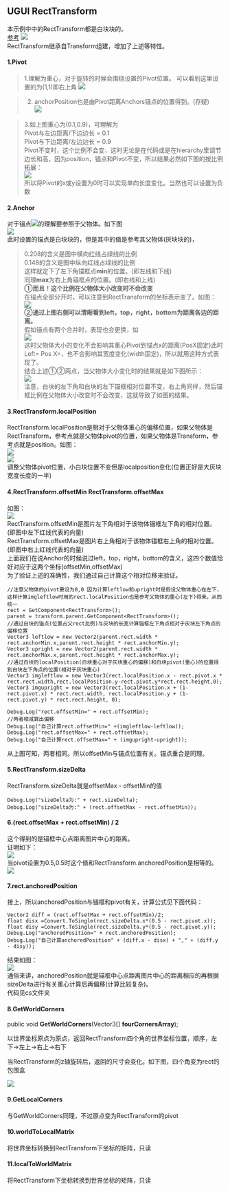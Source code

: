 ## UGUI RectTransform  
本示例中中的RectTransform都是白块块的。  
[参考](https://www.jianshu.com/p/dbefa746e50d)
![](pic/11.png)  
RectTransform继承自Transform组建，增加了上述等特性。  
#### 1.Pivot
>1.理解为重心，对于旋转的时候会围绕设置的Pivot位置。
可以看到这里设置的为(1,1)即右上角
![](pic/10.gif)  

>2. anchorPosition也是由Pivot距离Anchors锚点的位置得到。(存疑)  
![](pic/12.png)

>3.如上图重心为(0.1,0.9)，可理解为  
> Pivot与左边距离/下边边长 = 0.1   
> Pivot与下边距离/左边边长 = 0.9  
> Pivot不变时，这个比例不会变，这时无论是在代码或是在hierarchy里调节边长和高，因为position，锚点和Pivot不变，所以结果必然如下图的按比例拓展：  
> ![](pic/13.gif)  
> 所以将Pivot的x或y设置为0时可以实现单向长度变化。当然也可以设置为负数  

#### 2.Anchor  
对于锚点![](pic/16.png)的理解要参照于父物体。如下图  
![](pic/17.png)  
此时设置的锚点是白块块的，但是其中的值是参考其父物体(灰块块的)，  

>0.208的含义是图中横向红线占绿线的比例  
0.148的含义是图中纵向红线占绿线的比例  
这样就定下了左下角锚框点**min**的位置。(即左线和下线)  
同理**max**为右上角锚框点的位置。(即右线和上线)  
**①而且！这个比例在父物体大小改变时不会改变**  
在锚点全部分开时，可以注意到RectTransform的坐标表示变了。如图：  
![](pic/14.png)  
**②通过上图右侧可以清晰看到left，top，right，bottom为距离各边的距离。**  
假如锚点有两个合并时，表现也会更换，如  
![](pic/15.png)  
这时父物体大小的变化不会影响其重心Pivot到锚点x的距离(PosX固定)此时Left= Pos X=，也不会影响其宽度变化(width固定)，所以就用这种方式表现了。  
结合上述①②两点，当父物体大小变化时的结果就是如下图所示：  
![](pic/18.gif)  
注意，白块的左下角和白块的左下锚框相对位置不变，右上角同样，然后锚框比例在父物体大小改变时不会改变，这就导致了如图的结果。  


#### 3.RectTransform.localPosition  
RectTransform.localPosition是相对于父物体重心的偏移位置，如果父物体是RectTransform，参考点就是父物体pivot的位置，如果父物体是Transform，参考点就是position。如图：  
![](pic/19.png)  
![](pic/20.png)  
调整父物体pivot位置，小白块位置不变但是localposition变化(位置正好是大灰块宽度长度的一半)  
#### 4.RectTransform.offsetMin  RectTransform.offsetMax 
如图：  
![](pic/22.png)  
RectTransform.offsetMin是图片左下角相对于该物体锚框左下角的相对位置。(即图中左下红线代表的向量)  
RectTransform.offsetMax是图片右上角相对于该物体锚框右上角的相对位置。(即图中右上红线代表的向量)  
上面我们在说Anchor的时候说过left，top，right，bottom的含义，这四个数值恰好对应于这两个坐标(offsetMin,offsetMax)  
为了验证上述的准确性，我们通过自己计算这个相对位移来验证。  

	//注意父物体的pivot要设为0,0 因为计算leftlow和upright时是假设父物体重心在左下，这样计算imgleftlow时用的rect.localPosition也是参考父物体的重心(左下)得来，从而统一
	rect = GetComponent<RectTransform>();
	parent = transform.parent.GetComponent<RectTransform>();
	//通过白块的锚点(位置占父rect比例)与灰块的长宽计算锚框左下角点相对于灰块左下角点的偏移位置
	Vector3 leftlow = new Vector2(parent.rect.width * rect.anchorMin.x,parent.rect.height * rect.anchorMin.y);
	Vector3 upright = new Vector2(parent.rect.width * rect.anchorMax.x,parent.rect.height * rect.anchorMax.y);
	//通过白块的localPosition(白块重心对于灰块重心的偏移)和白块pivot(重心)的位置得到白块左下角点的位置(相对于灰块重心)
	Vector3 imgleftlow = new Vector3(rect.localPosition.x - rect.pivot.x * rect.rect.width,rect.localPosition.y-rect.pivot.y*rect.rect.height,0);
	Vector3 imgupright = new Vector3(rect.localPosition.x + (1-rect.pivot.x) * rect.rect.width, rect.localPosition.y + (1-rect.pivot.y) * rect.rect.height, 0);
	
	Debug.Log("rect.offsetMin=" + rect.offsetMin);
	//两者相减算出偏移
	Debug.Log("自己计算rect.offsetMin=" +(imgleftlow-leftlow));
	Debug.Log("rect.offsetMax=" + rect.offsetMax);
	Debug.Log("自己计算rect.offsetMax=" + (imgupright-upright));

从上图可知，两者相同。所以offsetMin与锚点位置有关。锚点重合是同理。  
#### 5.RectTransform.sizeDelta 
RectTransform.sizeDelta就是offsetMax - offsetMin的值

    Debug.Log("sizeDelta为:" + rect.sizeDelta);
    Debug.Log("sizeDelta为:" + (rect.offsetMax - rect.offsetMin));  
#### 6.(rect.offsetMax + rect.offsetMin) / 2
这个得到的是锚框中心点距离图片中心的距离。  
证明如下：  
![](pic/23.png)  
当pivot设置为0.5,0.5时这个值和RectTransform.anchoredPosition是相等的。  
![](pic/24.png)  
#### 7.rect.anchoredPosition  
接上，所以anchoredPosition与锚框和pivot有关，计算公式见下面代码：  

    Vector2 diff = (rect.offsetMax + rect.offsetMin)/2;
    float disx =Convert.ToSingle(rect.sizeDelta.x*(0.5 - rect.pivot.x));
    float disy =Convert.ToSingle(rect.sizeDelta.y*(0.5 - rect.pivot.y));
    Debug.Log("anchoredPosition=" + rect.anchoredPosition);
    Debug.Log("自己计算anchoredPosition" + (diff.x - disx) + "," + (diff.y - disy));  
结果如图：  
![](pic/25.png)  
通俗来讲，anchoredPosition就是锚框中心点距离图片中心的距离相应的再根据sizeDelta进行有关重心计算后再偏移(计算比较复杂)。  
代码见cs文件夹

#### 8.GetWorldCorners

public void **GetWorldCorners**(Vector3[] **fourCornersArray**);

以世界坐标原点为原点，返回RectTransform四个角的世界坐标位置，顺序，左下->左上->右上->右下

当RectTransform的z轴旋转后，返回的尺寸会变化。如下图，四个角变为rect的包围盒

![](pic/31.png)

#### 9.GetLocalCorners

与GetWorldCorners同理，不过原点变为RectTransform的pivot

#### 10.worldToLocalMatrix

将世界坐标转换到RectTransform下坐标的矩阵，只读

#### 11.localToWorldMatrix

将RectTransform下坐标转换到世界坐标的矩阵，只读

